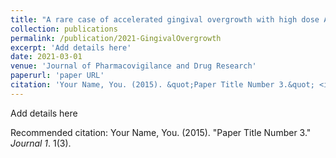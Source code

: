 ```yaml
---
title: "A rare case of accelerated gingival overgrowth with high dose Amlodipine therapy"
collection: publications
permalink: /publication/2021-GingivalOvergrowth
excerpt: 'Add details here'
date: 2021-03-01
venue: 'Journal of Pharmacovigilance and Drug Research'
paperurl: 'paper URL'
citation: 'Your Name, You. (2015). &quot;Paper Title Number 3.&quot; <i>Journal 1</i>. 1(3).'
---
```

Add details here

Recommended citation: Your Name, You. (2015). "Paper Title Number 3." <i>Journal 1</i>. 1(3).
